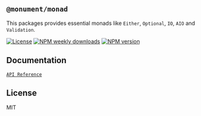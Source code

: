 ## `@monument/monad`

This packages provides essential monads like `Either`, `Optional`, `IO`, `AIO` and `Validation`.

[![License](https://img.shields.io/github/license/monumentjs/workspace?logo=github)](/LICENSE)
[![NPM weekly downloads](https://img.shields.io/npm/dw/@monument/monad?logo=npm)](https://www.npmjs.com/package/@monument/monad)
[![NPM version](https://img.shields.io/npm/v/@monument/monad?logo=npm&label=version)](https://www.npmjs.com/package/@monument/monad)


## Documentation

[`API Reference`](https://monumentjs.github.io/workspace/modules/_monument_monad.html)

## License

MIT
